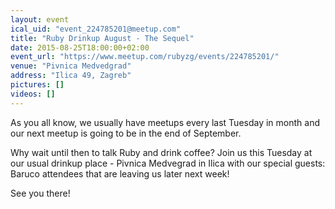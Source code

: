 ```yaml
---
layout: event
ical_uid: "event_224785201@meetup.com"
title: "Ruby Drinkup August - The Sequel"
date: 2015-08-25T18:00:00+02:00
event_url: "https://www.meetup.com/rubyzg/events/224785201/"
venue: "Pivnica Medvedgrad"
address: "Ilica 49, Zagreb"
pictures: []
videos: []
---
```


As you all know, we usually have meetups every last Tuesday in month and our next meetup is going to be in the end of September.
  
Why wait until then to talk Ruby and drink coffee? Join us this Tuesday at our usual drinkup place - Pivnica Medvegrad in Ilica with our special guests: Baruco attendees that are leaving us later next week!
  
See you there!